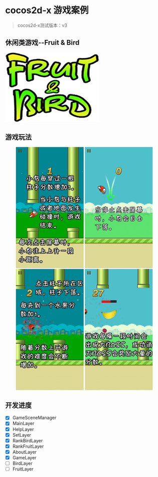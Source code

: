 # cocos2d-x 游戏案例
> cocos2d-x测试版本：v3

## 休闲类游戏--Fruit & Bird
![Fruit and Bird](https://github.com/icsfy/cocos2d-x_FruitandBird/raw/master/Resources/pic/title.png)

## 游戏玩法
<p align='center'>
  <img src='Resources/pic/help0.png' height='384' width='216'/>
  <img src='Resources/pic/help1.png' height='384' width='216'/>
  <img src='Resources/pic/help2.png' height='384' width='216'/>
  <img src='Resources/pic/help3.png' height='384' width='216'/>
</p>

## 开发进度
  - [x] GameSceneManager
  - [x] MainLayer
  - [x] HelpLayer
  - [x] SetLayer
  - [x] RankBirdLayer
  - [x] RankFruitLayer
  - [x] AboutLayer
  - [x] GameLayer
  - [ ] BirdLayer
  - [ ] FruitLayer
